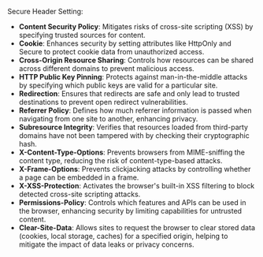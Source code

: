 Secure Header Setting:

* **Content Security Policy**: Mitigates risks of cross-site scripting (XSS) by specifying trusted sources for content.
* **Cookie**: Enhances security by setting attributes like HttpOnly and Secure to protect cookie data from unauthorized access.
* **Cross-Origin Resource Sharing**: Controls how resources can be shared across different domains to prevent malicious access.
* **HTTP Public Key Pinning**: Protects against man-in-the-middle attacks by specifying which public keys are valid for a particular site.
* **Redirection**: Ensures that redirects are safe and only lead to trusted destinations to prevent open redirect vulnerabilities.
* **Referrer Policy**: Defines how much referrer information is passed when navigating from one site to another, enhancing privacy.
* **Subresource Integrity**: Verifies that resources loaded from third-party domains have not been tampered with by checking their cryptographic hash.
* **X-Content-Type-Options**: Prevents browsers from MIME-sniffing the content type, reducing the risk of content-type-based attacks.
* **X-Frame-Options**: Prevents clickjacking attacks by controlling whether a page can be embedded in a frame.
* **X-XSS-Protection**: Activates the browser's built-in XSS filtering to block detected cross-site scripting attacks.
* **Permissions-Policy**: Controls which features and APIs can be used in the browser, enhancing security by limiting capabilities for untrusted content.
* **Clear-Site-Data**: Allows sites to request the browser to clear stored data (cookies, local storage, caches) for a specified origin, helping to mitigate the impact of data leaks or privacy concerns.